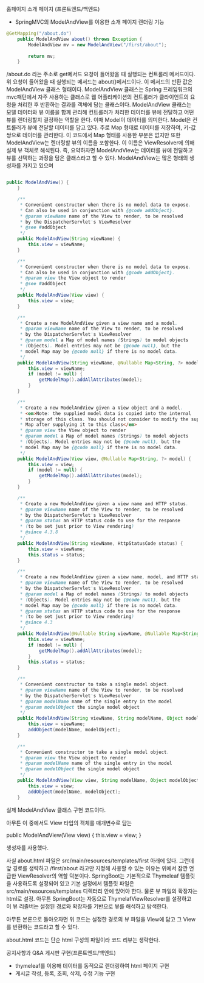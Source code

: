 홈페이지 소개 페이지 (프론트엔드/백엔드)
- SpringMVC의 ModelAndView를 이용한 소개 페이지 렌더링 기능

```java
@GetMapping("/about.do")
	public ModelAndView about() throws Exception {
		ModelAndView mv = new ModelAndView("/first/about");		
		
		return mv;
	}

```
/about.do 라는 주소로 get메서드 요청이 들어왔을 때 실행되는 컨트롤러 메서드이다.
위 요청이 들어왔을 때 실행되는 메서드는 about()메서드이다.
이 메서드의 반환 값은 ModelAndView 클래스 형태이다.
ModelAndView 클래스는 Spring 프레임워크의 mvc패턴에서 자주 사용하는 클래스로 웹 어플리케이션의 컨트롤러가 클라이언트의 요청을 처리한 후 반환하는 결과를 객체에 담는 클래스이다.
ModelAndView 클래스는 모델 데이터와 뷰 이름을 함께 관리해 컨트롤러가 처리한 데이터를 뷰에 전달하고 어떤 뷰를 렌더링할지 결정하는 역할을 한다.
이때 Model이 데이터를 의미한다. Model은 컨트롤러가 뷰에 전달할 데이터를 담고 있다. 주로 Map 형태로 데이터를 저장하여, 키-값 쌍으로 데이터를 관리한다. 이 코드에서 Map 형태를 사용한 부분은 없지만
또한 ModelAndView는 렌더링할 뷰의 이름을 포함한다. 이 이름은 ViewResolver에 의해 실제 뷰 객체로 해석된다.
즉, 요약하자면 ModelAndView는 데이터를 뷰에 전달하고 뷰를 선택하는 과정을 담은 클래스라고 할 수 있다.
ModelAndView는 많은 형태의 생성자를 가지고 있으며 

```java

public ModelAndView() {
	}

	/**
	 * Convenient constructor when there is no model data to expose.
	 * Can also be used in conjunction with {@code addObject}.
	 * @param viewName name of the View to render, to be resolved
	 * by the DispatcherServlet's ViewResolver
	 * @see #addObject
	 */
	public ModelAndView(String viewName) {
		this.view = viewName;
	}

	/**
	 * Convenient constructor when there is no model data to expose.
	 * Can also be used in conjunction with {@code addObject}.
	 * @param view the View object to render
	 * @see #addObject
	 */
	public ModelAndView(View view) {
		this.view = view;
	}

	/**
	 * Create a new ModelAndView given a view name and a model.
	 * @param viewName name of the View to render, to be resolved
	 * by the DispatcherServlet's ViewResolver
	 * @param model a Map of model names (Strings) to model objects
	 * (Objects). Model entries may not be {@code null}, but the
	 * model Map may be {@code null} if there is no model data.
	 */
	public ModelAndView(String viewName, @Nullable Map<String, ?> model) {
		this.view = viewName;
		if (model != null) {
			getModelMap().addAllAttributes(model);
		}
	}

	/**
	 * Create a new ModelAndView given a View object and a model.
	 * <em>Note: the supplied model data is copied into the internal
	 * storage of this class. You should not consider to modify the supplied
	 * Map after supplying it to this class</em>
	 * @param view the View object to render
	 * @param model a Map of model names (Strings) to model objects
	 * (Objects). Model entries may not be {@code null}, but the
	 * model Map may be {@code null} if there is no model data.
	 */
	public ModelAndView(View view, @Nullable Map<String, ?> model) {
		this.view = view;
		if (model != null) {
			getModelMap().addAllAttributes(model);
		}
	}

	/**
	 * Create a new ModelAndView given a view name and HTTP status.
	 * @param viewName name of the View to render, to be resolved
	 * by the DispatcherServlet's ViewResolver
	 * @param status an HTTP status code to use for the response
	 * (to be set just prior to View rendering)
	 * @since 4.3.8
	 */
	public ModelAndView(String viewName, HttpStatusCode status) {
		this.view = viewName;
		this.status = status;
	}

	/**
	 * Create a new ModelAndView given a view name, model, and HTTP status.
	 * @param viewName name of the View to render, to be resolved
	 * by the DispatcherServlet's ViewResolver
	 * @param model a Map of model names (Strings) to model objects
	 * (Objects). Model entries may not be {@code null}, but the
	 * model Map may be {@code null} if there is no model data.
	 * @param status an HTTP status code to use for the response
	 * (to be set just prior to View rendering)
	 * @since 4.3
	 */
	public ModelAndView(@Nullable String viewName, @Nullable Map<String, ?> model, @Nullable HttpStatusCode status) {
		this.view = viewName;
		if (model != null) {
			getModelMap().addAllAttributes(model);
		}
		this.status = status;
	}

	/**
	 * Convenient constructor to take a single model object.
	 * @param viewName name of the View to render, to be resolved
	 * by the DispatcherServlet's ViewResolver
	 * @param modelName name of the single entry in the model
	 * @param modelObject the single model object
	 */
	public ModelAndView(String viewName, String modelName, Object modelObject) {
		this.view = viewName;
		addObject(modelName, modelObject);
	}

	/**
	 * Convenient constructor to take a single model object.
	 * @param view the View object to render
	 * @param modelName name of the single entry in the model
	 * @param modelObject the single model object
	 */
	public ModelAndView(View view, String modelName, Object modelObject) {
		this.view = view;
		addObject(modelName, modelObject);
	}

```

실제 ModelAndView 클래스 구현 코드이다.

아무튼 이 중에서도 View 타입의 객체를 매개변수로 담는

public ModelAndView(View view) {
		this.view = view;
	}
 
 생성자를 사용했다.

 사실 about.html 파일은 src/main/resources/templates/first 아래에 있다.
 그런데 앞 경로를 생략하고 /first/about 라고만 지정해 사용할 수 있는 이유는 위에서 잠깐 언급한 ViewResolver의 역할 덕분이다. 
 SpringBoot는 기본적으로 Thymeleaf 템플릿을 사용하도록 설정되어 있고 기본 설정에서 템플릿 파일은 src/main/resources/templates 디렉터리 안에 있어야 한다. 
 물론 뷰 파일의 확장자는 html로 설정.
 아무튼 SpringBoot는 자동으로 ThymelafViewResolver를 설정하고 이 뷰 리졸버는 설정된 경로와 확장자를 기반으로 뷰를 해석하고 탐색한다.

 아무튼 본론으로 돌아오자면 위 코드는 설정한 경로의 뷰 파일을 View에 담고 그 View를 반환하는 코드라고 할 수 있다. 

 about.html 코드는 단순 html 구성의 파일이라 코드 리뷰는 생략한다.

  

공지사항과 Q&A 게시판 구현(프론트엔드/백엔드)
- thymeleaf를 이용해 데이터를 동적으로 렌더링하여 html 페이지 구현
- 게시글 작성, 등록, 조회, 삭제, 수정 기능 구현



